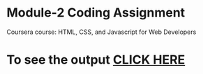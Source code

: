 


# Module-2 Coding Assignment

Coursera course: HTML, CSS, and Javascript for Web Developers

# To see the output [CLICK HERE](https://dhanu0725.github.io/HTML--CSS--and-Javascript-for-Web-Developers/Assignments/Module%201/index.html)
